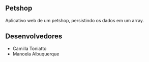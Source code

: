 ## Petshop

Aplicativo web de um petshop, persistindo os dados em um array.

## Desenvolvedores
- Camilla Toniatto
- Manoela Albuquerque
